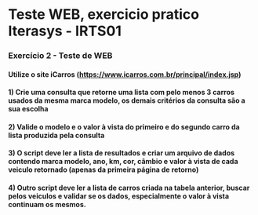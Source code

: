 
# Teste WEB, exercicio pratico Iterasys - IRTS01

### Exercício 2 - Teste de WEB

####  Utilize o site iCarros (https://www.icarros.com.br/principal/index.jsp)

#### 1) Crie uma consulta que retorne uma lista com pelo menos 3 carros usados da mesma marca modelo, os demais critérios da consulta são a sua escolha

#### 2) Valide o modelo e o valor à vista do primeiro e do segundo carro da lista produzida pela consulta

#### 3) O script deve ler a lista de resultados e criar um arquivo de dados contendo marca modelo, ano, km, cor, câmbio e valor à vista de cada veiculo retornado (apenas da primeira página de retorno)

#### 4) Outro script deve ler a lista de carros criada na tabela anterior, buscar pelos veiculos e validar se os dados, especialmente o valor à vista continuam os mesmos.
